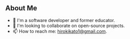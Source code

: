 ## About Me
- 🌱 I'm a software developer and former educator.
- 👯 I'm looking to collaborate on open-source projects.
- 📫 How to reach me: hirokikato1@gmail.com.

<!---
hkato4188/hkato4188 is a ✨ special ✨ repository because its `README.md` (this file) appears on your GitHub profile.
You can click the Preview link to take a look at your changes.
--->
